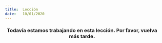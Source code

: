 ```yaml
---
title:  Lección
date:   10/01/2020
---
```


### <center>Todavía estamos trabajando en esta lección. Por favor, vuelva más tarde.</center>